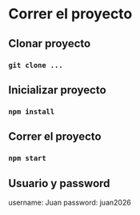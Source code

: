 # Correr el proyecto

## Clonar proyecto

### `git clone ...`

## Inicializar proyecto

### `npm install`

## Correr el proyecto

### `npm start`

## Usuario y password

username: Juan
password: juan2026